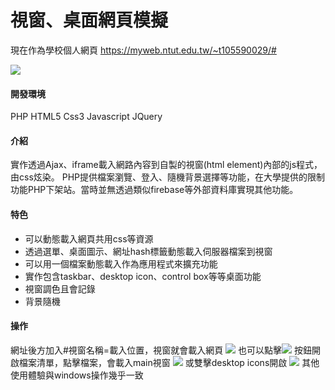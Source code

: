 
視窗、桌面網頁模擬
===
現在作為學校個人網頁
https://myweb.ntut.edu.tw/~t105590029/#

![](https://imgur.com/5Kj9e4p.png)
#### 開發環境
PHP
HTML5
Css3
Javascript
JQuery
#### 介紹
實作透過Ajax、iframe載入網路內容到自製的視窗(html element)內部的js程式，由css炫染。
PHP提供檔案瀏覽、登入、隨機背景選擇等功能，在大學提供的限制功能PHP下架站。當時並無透過類似firebase等外部資料庫實現其他功能。
#### 特色
* 可以動態載入網頁共用css等資源
* 透過選單、桌面圖示、網址hash標籤動態載入伺服器檔案到視窗
* 可以用一個檔案動態載入作為應用程式來擴充功能
* 實作包含taskbar、desktop icon、control box等等桌面功能
* 視窗調色且會記錄
* 背景隨機
#### 操作
網址後方加入#視窗名稱=載入位置，視窗就會載入網頁
![](https://i.imgur.com/wKcbA53.png)
也可以點擊![](https://i.imgur.com/usYVpjZ.png)
按鈕開啟檔案清單，點擊檔案，會載入main視窗
![](https://i.imgur.com/h6cMt4u.png)
或雙擊desktop icons開啟
![](https://i.imgur.com/UG59THe.png)
其他使用體驗與windows操作幾乎一致

